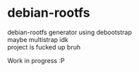 # debian-rootfs
debian-rootfs generator using debootstrap <br />
maybe multistrap idk <br />
project is fucked up bruh

Work in progress :P 

